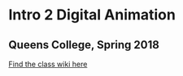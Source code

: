 # Intro 2 Digital Animation
## Queens College, Spring 2018

[Find the class wiki here](https://github.com/rebleo/idaSpring2018/wiki)
